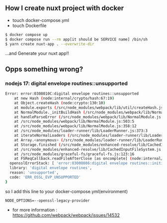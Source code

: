 ## How I create nuxt project with docker
- touch docker-compose.yml
- touch Dockerfile
```bash
$ docker compose up
$ docker compose run --rm app[it should be SERVICE name] /bin/sh
$ yarn create nuxt-app . --overwrite-dir
 ```
...and Generate your nuxt app!!


## Opps something wrong?
### nodejs 17: digital envelope routines::unsupported
```bash
Error: error:0308010C:digital envelope routines::unsupported
    at new Hash (node:internal/crypto/hash:67:19)
    at Object.createHash (node:crypto:130:10)
    at module.exports (/src/node_modules/webpack/lib/util/createHash.js:135:53)
    at NormalModule._initBuildHash (/src/node_modules/webpack/lib/NormalModule.js:417:16)
    at handleParseError (/src/node_modules/webpack/lib/NormalModule.js:471:10)
    at /src/node_modules/webpack/lib/NormalModule.js:503:5
    at /src/node_modules/webpack/lib/NormalModule.js:358:12
    at /src/node_modules/loader-runner/lib/LoaderRunner.js:373:3
    at iterateNormalLoaders (/src/node_modules/loader-runner/lib/LoaderRunner.js:214:10)
    at Array.<anonymous> (/src/node_modules/loader-runner/lib/LoaderRunner.js:205:4)
    at Storage.finished (/src/node_modules/enhanced-resolve/lib/CachedInputFileSystem.js:55:16)
    at /src/node_modules/enhanced-resolve/lib/CachedInputFileSystem.js:91:9
    at /src/node_modules/graceful-fs/graceful-fs.js:123:16
    at FSReqCallback.readFileAfterClose [as oncomplete] (node:internal/fs/read_file_context:68:3) {
  opensslErrorStack: [ 'error:03000086:digital envelope routines::initialization error' ],
  library: 'digital envelope routines',
  reason: 'unsupported',
  code: 'ERR_OSSL_EVP_UNSUPPORTED'
}
```
so I add this line to your docker-compose.yml(environment)

`NODE_OPTIONS=--openssl-legacy-provider`
- for more information : https://github.com/webpack/webpack/issues/14532